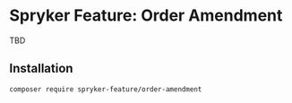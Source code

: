 # Spryker Feature: Order Amendment

TBD

## Installation

```
composer require spryker-feature/order-amendment
```
